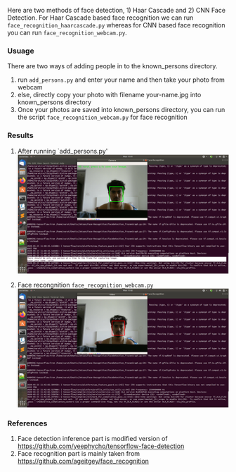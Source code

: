Here are two methods of face detection, 1) Haar Cascade and 2) CNN Face Detection. For Haar Cascade based face recognition we can run `face_recognition_haarcascade.py` whereas for CNN based face recognition you can run `face_recognition_webcam.py`.
### Usuage
There are two ways of adding people in to the known_persons directory.
1. run `add_persons.py` and enter your name and then take your photo from webcam
2. else, directly copy your photo with filename your-name.jpg into known_persons directory
3. Once your photos are saved into known_persons directory, you can run the script `face_recognition_webcam.py` for face recognition

### Results
1. After running `add_persons.py'
![Adding persons to known person database](images/add_persons.png)

2. Face recongnition `face_recognition_webcam.py`
![Recognizing the faces](images/face_recognize.png)

### References
1. Face detection inference part is modified version of https://github.com/yeephycho/tensorflow-face-detection
2. Face recognition part is mainly taken from https://github.com/ageitgey/face_recognition
